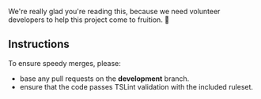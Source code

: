 We're really glad you're reading this, because we need volunteer developers to help this project come to fruition. 👏

## Instructions

To ensure speedy merges, please:

* base any pull requests on the **development** branch.
* ensure that the code passes TSLint validation with the included ruleset.